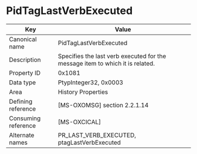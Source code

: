 # PidTagLastVerbExecuted

| Key | Value |
|---|---|
| Canonical name | PidTagLastVerbExecuted |
| Description | Specifies the last verb executed for the message item to which it is related. |
| Property ID | 0x1081 |
| Data type | PtypInteger32, 0x0003 |
| Area | History Properties |
| Defining reference | [MS-OXOMSG] section 2.2.1.14 |
| Consuming reference | [MS-OXCICAL] |
| Alternate names | PR_LAST_VERB_EXECUTED, ptagLastVerbExecuted |
